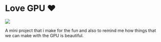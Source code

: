 # Love GPU ❤️
![](./Recordings/gif_animation_002.gif)

A mini project that i make for the fun and also to remind me how things that we can make with the GPU is beautiful.